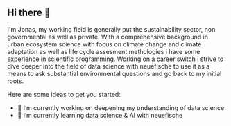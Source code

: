 ## Hi there 👋

I'm Jonas, my working field is generally put the sustainability sector, non governmental as well as private.
With a comprehensive background in urban ecosystem science with focus on climate change and climate adaptation 
as well as life cycle assesment methologies i have some experience in scientific programming. 
Working on a career switch i strive to dive deeper into the field of data science with neuefische to use it as a means
to ask substantial environmental questions and go back to my initial roots.

Here are some ideas to get you started:

- 🔭 I’m currently working on deepening my understanding of data science
- 🌱 I’m currently learning data science & AI with neuefische

<!--
- 👯 I’m looking to collaborate on ...
- 🤔 I’m looking for help with ...
- 💬 Ask me about ...
- 📫 How to reach me: ...
- 😄 Pronouns: ...
- ⚡ Fun fact: ...
-->

